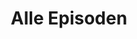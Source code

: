 ---
permalink: /gemischtes-hack/alle-episoden
layout: allEpisodes
title: Alle Episoden
parent: Gemischtes Hack
nav_order: 1
metadataName: gemischtes-hack
---